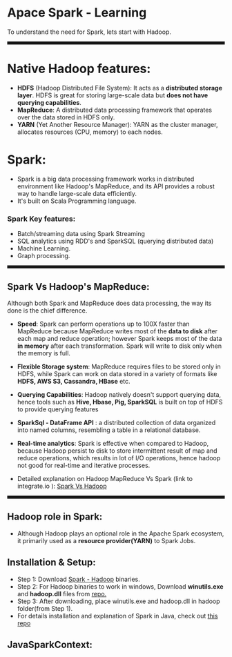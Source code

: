 # Apace Spark - Learning
To understand the need for Spark, lets start with Hadoop.
<hr style="border: 3px solid;">

# Native Hadoop features: 
* **HDFS** (Hadoop Distributed File System): It acts as a **distributed storage layer**. 
  HDFS is great for storing large-scale data but **does not have querying capabilities**.
* **MapReduce**: A distributed data processing framework that operates over the data stored in HDFS only. 
* **YARN** (Yet Another Resource Manager): YARN as the cluster manager, allocates resources (CPU, memory) to each nodes.

# Spark:
* Spark is a big data processing framework works in distributed environment like Hadoop's MapReduce, and its API provides a robust way
  to handle large-scale data efficiently.
* It's built on Scala Programming language.

### Spark Key features:
* Batch/streaming data using Spark Streaming
* SQL analytics using RDD's and SparkSQL (querying distributed data)
* Machine Learning.
* Graph processing.

<hr style="border: 3px solid;">

## Spark Vs Hadoop's MapReduce: 
Although both Spark and MapReduce does data processing, the way its done is the chief difference.
* **Speed**: Spark can perform operations up to 100X faster than MapReduce because MapReduce writes most of the **data to disk**
  after each map and reduce operation; however Spark keeps most of the data **in memory** after each transformation.
  Spark will write to disk only when the memory is full.
* **Flexible Storage system**: MapReduce requires files to be stored only in HDFS, while
    Spark can work on data stored in a variety of formats like **HDFS, AWS S3, Cassandra, HBase** etc.
*  **Querying Capabilities**: Hadoop natively doesn't support querying data, hence tools such as
    **Hive, Hbase, Pig, SparkSQL**  is built on top of HDFS to provide querying features
* **SparkSql - DataFrame API** : a distributed collection of data organized into named columns, resembling a table in a relational database.
* **Real-time analytics**: Spark is effective when compared to Hadoop, because Hadoop persist to disk to store 
  intermittent result of map and reduce operations, which results in lot of I/O operations,
  hence hadoop not good for real-time and iterative processes.

* Detailed explanation on Hadoop MapReduce Vs Spark (link to integrate.io ): <a href="https://www.integrate.io/blog/apache-spark-vs-hadoop-mapreduce/">Spark Vs Hadoop</a>
<hr style="border: 3px solid;">

## Hadoop role in Spark:
* Although Hadoop plays an optional role in the Apache Spark ecosystem, it primarily used as a **resource provider(YARN)** to Spark Jobs.

## Installation & Setup:
* Step 1: Download <a href="https://spark.apache.org/downloads.html">Spark - Hadoop</a> binaries.
* Step 2: For Hadoop binaries to work in windows, Download **winutils.exe** and **hadoop.dll** files from <a href="https://github.com/cdarlint/winutils">repo.</a>
* Step 3: After downloading, place winutils.exe and hadoop.dll in hadoop folder(from Step 1).
* For details installation and explanation of Spark in Java, check out <a href="https://github.com/backstreetbrogrammer/11_JavaSpark#23-download-winutilsexe-and-hadoopdll-only-for-windows">this repo</a>

## JavaSparkContext:

